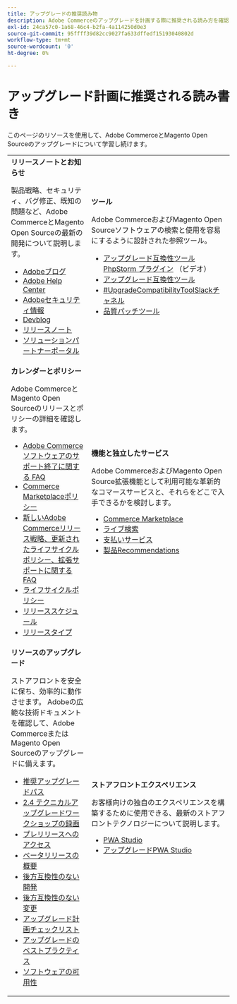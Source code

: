 ```yaml
---
title: アップグレードの推奨読み物
description: Adobe Commerceのアップグレードを計画する際に推奨される読み方を確認します。
exl-id: 24ca57c0-1a68-46c4-b2fa-4a114250d0e3
source-git-commit: 95ffff39d82cc9027fa633dffedf15193040802d
workflow-type: tm+mt
source-wordcount: '0'
ht-degree: 0%

---
```


# アップグレード計画に推奨される読み書き

このページのリソースを使用して、Adobe CommerceとMagento Open Sourceのアップグレードについて学習し続けます。

<table>
  <tbody>
    <tr>
      <td><strong>リリースノートとお知らせ</strong>
        <p>製品戦略、セキュリティ、バグ修正、既知の問題など、Adobe CommerceとMagento Open Sourceの最新の開発について説明します。</p>
          <ul>
            <li><a href="https://blog.adobe.com/">Adobeブログ</a></li>
            <li><a href="https://experienceleague.adobe.com/docs/commerce-knowledge-base/kb/overview.html">Adobe Help Center</a></li>
            <li><a href="https://helpx.adobe.com/security/products/magento/apsb22-12.html">Adobeセキュリティ情報</a></li>
            <li><a href="https://community.magento.com/t5/Magento-DevBlog/bg-p/devblog">Devblog</a></li>
            <li><a href="https://experienceleague.adobe.com/docs/commerce-operations/release/notes/overview.html">リリースノート</a></li>
            <li><a href="https://solutionpartners.adobe.com/solution-partners.html">ソリューションパートナーポータル</a></li>
          </ul>
        </td>
      <td><strong>ツール</strong>
        <p>Adobe CommerceおよびMagento Open Sourceソフトウェアの検索と使用を容易にするように設計された参照ツール。</p>
          <ul>
            <li><a href="https://experienceleague.adobe.com/docs/commerce-learn/tutorials/uct-phpstorm.html">アップグレード互換性ツール PhpStorm プラグイン</a> （ビデオ）</li>
            <li><a href="../upgrade-compatibility-tool/overview.md">アップグレード互換性ツール</a></li>
            <li><a href="https://magentocommeng.slack.com/archives/C019Y143U9F">#UpgradeCompatibilityToolSlackチャネル</a></li>
            <li><a href="../../tools/quality-patches-tool/usage.md">品質パッチツール</a></li>
          </ul>
      </td>
    </tr>
    <tr>
      <td><strong>カレンダーとポリシー</strong>
        <p>Adobe CommerceとMagento Open Sourceのリリースとポリシーの詳細を確認します。</p>
          <ul>
            <li><a href="https://experienceleague.adobe.com/docs/commerce-knowledge-base/kb/faq/adobe-commerce-eos-policy-faq.html">Adobe Commerceソフトウェアのサポート終了に関する FAQ</a></li>
            <li><a href="https://marketplacesupport.magento.com/hc/en-us/articles/4413722432653">Commerce Marketplaceポリシー</a></li>
            <li><a href="https://experienceleague.adobe.com/docs/commerce-knowledge-base/kb/faq/adobe-commerce-release-strategy-lifecycle-policy.html">新しいAdobe Commerceリリース戦略、更新されたライフサイクルポリシー、拡張サポートに関する FAQ</a></li>
            <li><a href="https://www.adobe.com/content/dam/cc/en/legal/terms/enterprise/pdfs/Adobe-Commerce-Software-Lifecycle-Policy.pdf">ライフサイクルポリシー</a></li>
            <li><a href="../../release/schedule.md">リリーススケジュール</a></li>
            <li><a href="../../release/versioning-policy.md">リリースタイプ</a></li>
          </ul>
        </td>
      <td><strong>機能と独立したサービス</strong>
        <p>Adobe CommerceおよびMagento Open Source拡張機能として利用可能な革新的なコマースサービスと、それらをどこで入手できるかを検討します。</p>
          <ul>
            <li><a href="https://marketplace.magento.com/">Commerce Marketplace</a></li>
            <li><a href="https://marketplace.magento.com/magento-live-search.html">ライブ検索</a></li>
            <li><a href="https://marketplace.magento.com/magento-payment-services.html">支払いサービス</a></li>
            <li><a href="https://marketplace.magento.com/magento-product-recommendations.html">製品Recommendations</a></li>
          </ul>
      </td>
    </tr>
    <tr>
      <td><strong>リソースのアップグレード</strong>
        <p>ストアフロントを安全に保ち、効率的に動作させます。 Adobeの広範な技術ドキュメントを確認して、Adobe CommerceまたはMagento Open Sourceのアップグレードに備えます。</p>
          <ul>
            <li><a href="recommended-upgrade-paths.md">推奨アップグレードパス</a></li>
            <li><a href="https://experienceleague.adobe.com/docs/commerce-learn/tutorials/upgrade-workshop.html?lang=en">2.4 テクニカルアップグレードワークショップの録画</a></li>
            <li><a href="https://experienceleague.adobe.com/docs/commerce-knowledge-base/kb/troubleshooting/miscellaneous/cannot-access-the-latest-magento-commerce-pre-release.html">プレリリースへのアクセス</a></li>
            <li><a href="../../release/beta.md">ベータリリースの概要</a></li>
            <li><a href="https://developer.adobe.com/commerce/contributor/guides/code-contributions/backward-compatibility-policy/">後方互換性のない開発</a></li>
            <li><a href="https://developer.adobe.com/commerce/php/development/backward-incompatible-changes/highlights/">後方互換性のない変更</a></li>
            <li><a href="../../implementation-playbook/best-practices/maintenance/upgrade-checklist.md">アップグレード計画チェックリスト</a></li>
            <li><a href="../prepare/best-practices.md">アップグレードのベストプラクティス</a></li>
            <li><a href="../../release/product-availability.md">ソフトウェアの可用性</a></li>
          </ul>
      </td>
      <td><strong>ストアフロントエクスペリエンス</strong>
        <p>お客様向けの独自のエクスペリエンスを構築するために使用できる、最新のストアフロントテクノロジーについて説明します。</p>
          <ul>
            <li><a href="https://developer.adobe.com/commerce/pwa-studio/">PWA Studio</a></li>
            <li><a href="https://developer.adobe.com/commerce/pwa-studio/guides/upgrading-versions">アップグレードPWA Studio</a></li>
          </ul>
      </td>
    </tr>
  </tbody>
</table>
